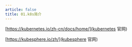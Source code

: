 ```yaml
---
article: false
title: 01.k8s简介
---
```


[https://kubernetes.io/zh-cn/docs/home/](kubernetes 官网)

[https://kubesphere.io/zh/](kubesphere 官网)





























